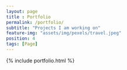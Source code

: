 ```yaml
--- 
layout: page
title : Portfolio 
permalink: /portfolio/
subtitle: "Projects I am working on" 
feature-img: "assets/img/pexels/travel.jpeg"
position: 4
tags: [Page]
---
```


{% include portfolio.html %}
